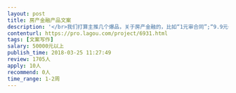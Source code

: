 ```yaml
---                
layout: post       
title: 房产金融产品文案           
description: '</br>我们打算主推几个爆品，关于房产金融的，比如“1元审合同”;“9.9元一年白皮书”这种，一共有4个爆品。 </br></br>我希望承接这个项目的同学，擅长传播型的文案写作，参考那些卖的火爆的课程文案，能够写出用户的痛点，唤起用户的共鸣。 </br></br>不懂房产金融没关系，不了解我们的用户和我们的产品服务也没关系，咱们慢慢聊。 </br>我们这个团队缺少文案型高手，所以寻求外面的帮助。 </br></br>如果投标的话，请自带成功案例，写过打动人心的产品文案。限北京的团队，需要当面沟通。</br>'     
contenturl: https://pro.lagou.com/project/6931.html      
tags: [文案写作]            
salary: 50000元以上          
publish_time: 2018-03-25 11:27:49         
review: 1705人                   
apply: 10人                   
recommend: 0人                   
time_range: 1-2周              
---                 
```

